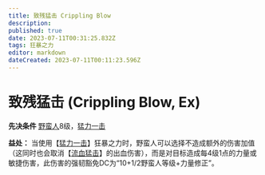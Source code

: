 ```yaml
---
title: 致残猛击 Crippling Blow
description: 
published: true
date: 2023-07-11T00:31:25.832Z
tags: 狂暴之力
editor: markdown
dateCreated: 2023-07-11T00:11:23.596Z
---
```


# 致残猛击 (Crippling Blow, Ex)

**先决条件** [野蛮人](/野蛮人)8级，[猛力一击](/狂暴之力/猛力一击)

**益处：** 当使用【[猛力一击](/狂暴之力/猛力一击)】狂暴之力时，野蛮人可以选择不造成额外的伤害加值（这同时也会取消【[流血猛击](/狂暴之力/流血猛击)】的出血伤害），而是对目标造成每4级1点的力量或敏捷伤害，此伤害的强韧豁免DC为“10+1/2野蛮人等级+力量修正”。
